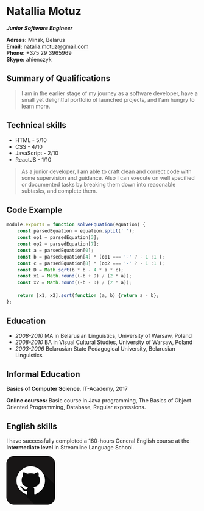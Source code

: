 # Natallia Motuz
**_Junior Software Engineer_**

**Adress:** Minsk, Belarus   
**Email:** natalia.motuz@gmail.com   
**Phone:** +375 29 3965969   
**Skype:** ahienczyk

## Summary of Qualifications 

>I am in the earlier stage of my journey as a software developer, have a small yet delightful portfolio of launched projects, and I'am hungry to learn more.

## Technical skills

* HTML - 5/10
* CSS - 4/10 
* JavaScript - 2/10  
* ReactJS - 1/10

>As a junior developer, I am able to craft clean and correct code with some supervision and guidance. Also I can execute on well specified or documented tasks by breaking them down into reasonable subtasks, and complete them.

## Code Example
```javascript
module.exports = function solveEquation(equation) {
    const parsedEquation = equation.split(' ');
    const op1 = parsedEquation[3];
    const op2 = parsedEquation[7]; 
    const a = parsedEquation[0];
    const b = parsedEquation[4] * (op1 === '-' ? - 1 :1 );
    const c = parsedEquation[8] * (op2 === '-' ? - 1 :1 );
    const D = Math.sqrt(b * b - 4 * a * c);
    const x1 = Math.round((-b + D) / (2 * a));
    const x2 = Math.round((-b - D) / (2 * a));
  
    return [x1, x2].sort(function (a, b) {return a - b};
};
```

## Education

- _2008-2010_ MA in Belarusian Linguistics, University of Warsaw, Poland
- _2008-2010_ BA in Visual Cultural Studies, University of Warsaw, Poland
- _2003-2006_ Belarusian State Pedagogical University, Belarusian Linguistics

## Informal Education

**Basics of Computer Science**,  IT-Academy, 2017

**Online courses:** Basic course in Java programming, The Basics of Object Oriented Programming, Database, Regular expressions.


## English skills

I have successfully completed a 160-hours General English course at the **Intermediate level** in Streamline Language School.

[![github account](assets/hub.png)](https://github.com/nataliamotuz)
